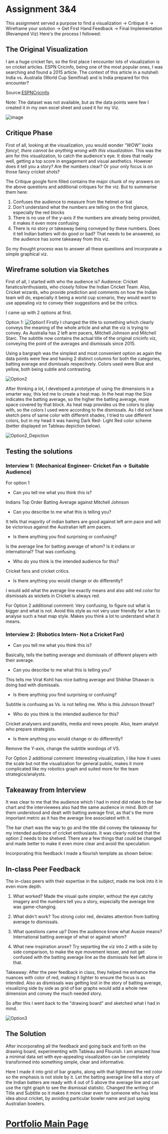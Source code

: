 # Assignment 3&4

This assignment served a purpose to find a visualization -> Critique it -> Wireframe your solution -> Get First Hand Feedback -> Final Implementation (Revamped Viz)
Here's the process I followed:

## The Original Visualization
I am a huge cricket fan, so the first place I encounter lots of visualization is on cricket articles. ESPN Cricinfo, being one of the most popular ones, I was searching and found a 2015 article. The context of this article in a nutshell: India vs. Australia (World Cup Semifinal) and is India prepared for this encounter?

Source:[ESPNCricinfo](https://www.espncricinfo.com/story/tactics-board-how-india-can-beat-australia-1187863)

Note: The dataset was not available, but as the data points were few I created it in my own excel sheet and used it for my Viz.

![image](https://user-images.githubusercontent.com/30127254/141017585-11c17ae4-819c-493c-adfb-e8b18f20d068.png)

## Critique Phase
First of all, looking at the visualization, you would wonder *"WOW" looks fancy!, there cannot be anything wrong with this visualization*. This was the aim for this visualization, to catch the audience's eye. It does that really well, getting a top score in engagement and visual aesthetics. However does it tell you a story? Are the numbers clear? Or your only focus is on those fancy cricket shots?

The Critique google form filled contains the major chunk of my answers on the above questions and additional critiques for the viz. 
But to summarise them here:
1. Confuses the audience to measure from the helmet or bat
2. Don't understand what the numbers are telling on the first glance, especially the red blocks
3. There is no use of the y-axis if the numbers are already being provided, it makes it even more confusing
4. There is no story or takeaway being conveyed by these numbers. Does it tell Indian batters will do good or bad? That needs to be answered, so the audience has some takeaway from this viz.

So my thought process was to answer all these questions and incorporate a simple graphical viz.

## Wireframe solution via Sketches

First of all, I started with who the audience is?
Audience: Cricket fanatics/enthusiasts, who closely follow the Indian Cricket Team. Also, Cricket wizards, who provide prediction and comments on how the Indian team will do, especially it being a world cup scenario, they would want to use appealing viz to convey their suggestions and be the critics.

I came up with 2 options at first.

Option 1:
![Option1](https://user-images.githubusercontent.com/30127254/141027484-2f8a90a4-a47e-44cc-a530-169a7f0710b9.jpeg)
Firstly I changed the title to something which clearly conveys the meaning of the whole article and what the viz is trying to convey. As Australia has 2 left arm pacers, Mitchell Johnson and Mitchell Starc. The subtitle now contains the actual title of the original cricinfo viz, conveying the point of the averages and dismissals since 2015.

Using a bargraph was the simplest and most convenient option as again the data points were few and having 2 distinct columns for both the categories, batting average and dismissals respectively.
Colors used were Blue and yellow, both being subtle and contrasting.

![Option2](https://user-images.githubusercontent.com/30127254/141027487-509ed4a5-742f-46cc-868e-5294ababfa7e.jpeg)

After thinking a lot, I developed a prototype of using the dimensions in a smarter way, this led me to create a heat map. In the heat map the Size indicates the batting average, so the higher the batting average, more space covered by that block. As heat map provides us the colors to play with, so the colors I used were according to the dismissals. 
As I did not have sketch pens of same color with different shades, I tried to use different colors, but in my head it was having Dark Red- Light Red color scheme (better displayed on Tableau depiction below).

![Option2_Depiction](https://user-images.githubusercontent.com/30127254/141028432-f0445609-c9de-45f8-969a-de638226df5a.PNG)

## Testing the solutions

### Interview 1: (Mechanical Engineer- Cricket Fan -> Suitable Audience)
For option 1
- Can you tell me what you think this is?

Indians Top Order Batting Average against Mitchell Johnson

- Can you describe to me what this is telling you?

It tells that majority of indian batters are good against left arm pace and will be victorious against the Australian left arm pacers.

- Is there anything you find surprising or confusing?

Is the average line for batting average of whom? Is it indians or international? That was confusing.

- Who do you think is the intended audience for this?

Cricket fans and cricket critics.

- Is there anything you would change or do differently?

I would add what the average line exactly means and also add red color for dismissals as wickets in Cricket is always red.

For Option 2 additional comment:
Very confusing, to figure out what is bigger and what is not. Avoid this style as not very user friendly for a fan to analyse such a heat map style. Makes you think a lot to understand what it means.

### Interview 2: (Robotics Intern- Not a Cricket Fan)

- Can you tell me what you think this is?

Basically, tells the batting average and dismissals of different players with their average.

- Can you describe to me what this is telling you?

This tells me Virat Kohli has nice batting average and Shikhar Dhawan is doing bad with dismissals. 

- Is there anything you find surprising or confusing?

Subtitle is confusing as Vs. is not telling me. 
Who is this Johnson threat?

- Who do you think is the intended audience for this?

Cricket analysers and pandits, media and news people. Also, team analyst who prepare strategists.

- Is there anything you would change or do differently?

Remove the Y-axis, change the subtitle wordings of VS. 

For Option 2 additional comment:
Interesting visualization, I like how it uses the scale but not the visualization for general public, makes it more complicated like my robotics graph and suited more for the team strategics/analysts.

## Takeaway from Interview
It was clear to me that the audience which I had in mind did relate to the bar chart and the interviewees also had the same audience in mind. Both of them understood and dealt with batting average first, as that's the more important metric as it has the average line associated with it.

The bar chart was the way to go and the title did convey the takeaway for my intended audience of cricket enthusiasts. It was clearly noticed that the option 2 needs to be shelved. There are a few things that could be changed and made better to make it even more clear and avoid the speculation. 

Incorporating this feedback I made a flourish template as shown below:

<div class="flourish-embed flourish-chart" data-src="visualisation/7771793"><script src="https://public.flourish.studio/resources/embed.js"></script></div>

## In-class Peer Feedback

The in-class peers with their expertise in the subject, made me look into it in even more depth.
1. What worked?
Made the visual quite simpler, without the eye catchy imagery and the numbers tell you a story, especially the average line was game-changing.

2. What didn't work?
Too strong color red, deviates attention from batting average to dismissals. 

3. What questions came up?
Does the audience know what Aussie means?
International batting average of what or against whom?

4. What new inspiration arose?
Try separting the viz into 2 with a side by side comparison, to make the eye movement lesser, and not get confused with the batting average line as the dismissals feel left alone in that.

Takeaway: After the peer feedback in class, they helped me enhance the nuances with color of red, making it lighter to ensure the focus is as intended. Also as dismissals was getting lost in the story of batting average, visualizing side by side as grid of bar graphs would add a whole new dimension and convey the much needed story.

So after this I went back to the "drawing board" and sketched what I had in mind. 

![Option3](https://user-images.githubusercontent.com/30127254/141027488-cfbb7976-6573-4783-9598-2d360e57c0b7.jpeg)

## The Solution

After incorporating all the feedback and going back and forth on the drawing board, experimenting with Tableau and Flourish. I am amazed how a minimal data set with eye-appealing visualization can be completely transformed into something simple, clear and informative. 

Here I made it into grid of bar graphs, along with that lightened the red color so the emphasis is not stole by it. Let the batting average line tell a story of the Indian batters are ready with 4 out of 5 above the average line and can use the right graph to see the dismissal statistic. Changed the writing of Title and Subtitle so it makes it more clear even for someone who has less idea about cricket, by avoiding particular bowler name and just saying Australian bowlers.

<div class="flourish-embed flourish-chart" data-src="visualisation/7780469"><script src="https://public.flourish.studio/resources/embed.js"></script></div>

# [Portfolio Main Page](https://masoom1111.github.io/portfolio/)

